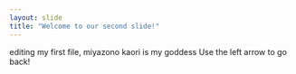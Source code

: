 ```yaml
---
layout: slide
title: "Welcome to our second slide!"
---
```

editing my first file, miyazono kaori is my goddess
Use the left arrow to go back!
